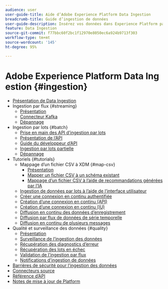```yaml
---
audience: user
user-guide-title: Aide d’Adobe Experience Platform Data Ingestion
breadcrumb-title: Guide d’ingestion de données
user-guide-description: Insérez vos données dans Experience Platform par ingestion en lot ou en flux continu.
feature: Data Ingestion
source-git-commit: f77bbc60f2bc1f12970e8050ec6a924b9713f303
workflow-type: tm+mt
source-wordcount: '145'
ht-degree: 95%

---
```



# Adobe Experience Platform Data Ingestion {#ingestion}

- [Présentation de Data Ingestion](home.md)
- Ingestion par flux {#streaming}
   - [Présentation](streaming-ingestion/overview.md)
   - [Connecteur Kafka](streaming-ingestion/kafka.md)
   - [Dépannage](streaming-ingestion/troubleshooting.md)
- Ingestion par lots {#batch}
   - [Prise en main des API d’ingestion par lots](batch-ingestion/getting-started.md)
   - [Présentation de l’API](batch-ingestion/overview.md)
   - [Guide du développeur d’API](batch-ingestion/api-overview.md)
   - [Ingestion par lots partielle](batch-ingestion/partial.md)
   - [Dépannage](batch-ingestion/troubleshooting.md)
- Tutoriels {#tutorials}
   - Mappage d’un fichier CSV à XDM {#map-csv}
      - [Présentation](./tutorials/map-csv/overview.md)
      - [Mapper un fichier CSV à un schéma existant](./tutorials/map-csv/existing-schema.md)
      - [Mappage d’un fichier CSV à l’aide de recommandations générées par l’IA](./tutorials/map-csv/recommendations.md)
   - [Ingestion de données par lots à l’aide de l’interface utilisateur](tutorials/ingest-batch-data.md)
   - [Créer une connexion en continu authentifiée](tutorials/create-authenticated-streaming-connection.md)
   - [Création d’une connexion en continu (API)](tutorials/create-streaming-connection.md)
   - [Création d’une connexion en continu (IU)](tutorials/create-streaming-connection-ui.md)
   - [Diffusion en continu des données d’enregistrement](tutorials/streaming-record-data.md)
   - [Diffusion par flux de données de série temporelle](tutorials/streaming-time-series-data.md)
   - [Diffusion en continu de plusieurs messages](tutorials/streaming-multiple-messages.md)
- Qualité et surveillance des données {#quality}
   - [Présentation](quality/overview.md)
   - [Surveillance de l’ingestion des données](quality/monitor-data-ingestion.md)
   - [Récupération des diagnostics d’erreur](quality/error-diagnostics.md)
   - [Récupération des lots en échec](quality/retrieve-failed-batches.md)
   - [Validation de l’ingestion par flux](quality/streaming-validation.md)
   - [Notifications d’ingestion de données](quality/subscribe-events.md)
- [Barrières de sécurité pour l’ingestion des données](guardrails.md)
- [Connecteurs source](source-connectors.md)
- [Référence d’API](https://www.adobe.io/experience-platform-apis/references/data-ingestion/)
- [Notes de mise à jour de Platform](https://docs.adobe.com/content/help/fr-FR/experience-platform/release-notes/latest.html)
